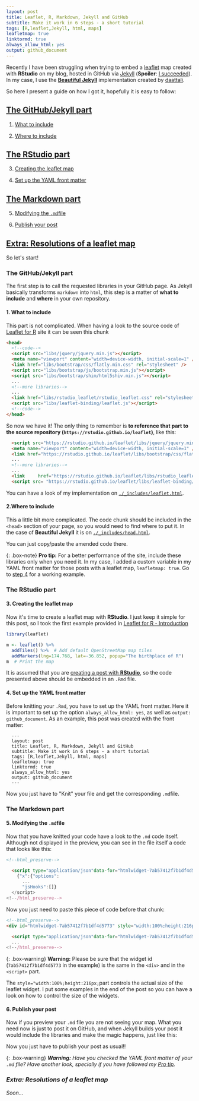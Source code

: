 ```yaml
---
layout: post
title: Leaflet, R, Markdown, Jekyll and GitHub
subtitle: Make it work in 6 steps - a short tutorial
tags: [R,leaflet,Jekyll, html, maps]
leafletmap: true
linktormd: true
always_allow_html: yes
output: github_document
---
```




Recently I have been struggling when trying to embed a [leaflet](https://rstudio.github.io/leaflet) map created with **RStudio** on my blog, hosted in GitHub via [Jekyll](https://jekyllrb.com) (**Spoiler**: [I succeeded](https://dieghernan.github.io/2019-133-Where-in-the-world)). In my case, I use the [**Beautiful Jekyll**](https://deanattali.com/beautiful-jekyll/getstarted/) implementation created by [daattali](https://github.com/daattali).

So here I present a guide on how I got it, hopefully it is easy to follow:

## [The GitHub/Jekyll part](#gitjek)

1. [What to include](#step1)

2. [Where to include](#step2)

## [The RStudio part](#rstudio)

3. [Creating the leaflet map](#step3)

4. [Set up the YAML front matter](#step4)

## [The Markdown part](#md)

5. [Modifying the `.md`file](#step5)

6. [Publish your post](#step6)

## [Extra: Resolutions of a leaflet map](#extra)

So let's start!
 
### The GitHub/Jekyll part  <a name="gitjek"></a>
 
The first step is to call the requested libraries in your GitHub page. As Jekyll basically transforms `markdown` into `html`, this step is a matter of **what to include** and **where** in your own repository.
 
 
#### 1. What to include <a name="step1"></a>

This part is not complicated. When having a look to the source code of [Leaflet for R](https://rstudio.github.io/leaflet/) site it can be seen this chunk
 
```html
<head>
  <!--code-->
  <script src="libs/jquery/jquery.min.js"></script>
  <meta name="viewport" content="width=device-width, initial-scale=1" />
  <link href="libs/bootstrap/css/flatly.min.css" rel="stylesheet" />
  <script src="libs/bootstrap/js/bootstrap.min.js"></script>
  <script src="libs/bootstrap/shim/html5shiv.min.js"></script>
  ...
  <!--more libraries-->
  ...
  <link href="libs/rstudio_leaflet/rstudio_leaflet.css" rel="stylesheet" />
  <script src="libs/leaflet-binding/leaflet.js"></script>
  <!--code-->
</head>
```

So now we have it! The only thing to remember is **to reference that part to the source repository (`https://rstudio.github.io/leaflet`)**, like this:

```html
  <script src="https://rstudio.github.io/leaflet/libs/jquery/jquery.min.js"></script>
  <meta name="viewport" content="width=device-width, initial-scale=1" />
  <link href="https://rstudio.github.io/leaflet/libs/bootstrap/css/flatly.min.css" rel="stylesheet" />
  ...
  <!--more libraries-->
  ...
  <link 	href="https://rstudio.github.io/leaflet/libs/rstudio_leaflet/rstudio_leaflet.css" rel="stylesheet" />
  <script src= "https://rstudio.github.io/leaflet/libs/leaflet-binding/leaflet.js"></script>
```

You can have a look of my implementation on [`./_includes/leaflet.html`](https://github.com/dieghernan/dieghernan.github.io/blob/master/_includes/leaflet.html).

#### 2.Where to include <a name="step2"></a>

This a little bit more complicated. The code chunk should be included in the `<head>` section of your page, so you would need to find where to put it. In the case of **Beautiful Jekyll** it is on [`./_includes/head.html`](https://github.com/dieghernan/dieghernan.github.io/blob/master/_includes/head.html).

You can just copy/paste the amended code there.

{: .box-note}
**<i class="fa fa-star"></i> Pro tip:** For a better performance of the site, include these libraries only when you need it. In my case, I added a custom variable in my YAML front matter for those posts with a leaflet map, `leafletmap: true`. Go to [step 4](#step4) for a working example.

### The RStudio part <a name="rstudio"></a>


#### 3. Creating the leaflet map <a name="step3"></a>

Now it's time to create a leaflet map with **RStudio**. I just keep it simple for this post, so I took the first example provided in [Leaflet for R - Introduction](https://rstudio.github.io/leaflet/)


```r
library(leaflet)

m <- leaflet() %>%
  addTiles() %>%  # Add default OpenStreetMap map tiles
  addMarkers(lng=174.768, lat=-36.852, popup="The birthplace of R")
m  # Print the map
```



It is assumed that you are [creating a post with **RStudio**](https://rmarkdown.rstudio.com/authoring_quick_tour.html#rendering_output), so the code presented above should be embedded in an `.Rmd` file.

#### 4. Set up the YAML front matter <a name="step4"></a>

Before knitting your `.Rmd`, you have to set up the YAML front matter. Here it is important to set up the option `always_allow_html: yes`, as well as `output: github_document`. As an example, this post was created with the front matter:

```
  ---
  layout: post
  title: Leaflet, R, Markdown, Jekyll and GitHub
  subtitle: Make it work in 6 steps - a short tutorial
  tags: [R,leaflet,Jekyll, html, maps]
  leafletmap: true
  linktormd: true
  always_allow_html: yes
  output: github_document
  ---

```
Now you just have to "Knit" your file and get the corresponding `.md`file.

### The Markdown part <a name="#md"></a>

#### 5. Modifying the `.md`file  <a name="step5"></a>

Now that you have knitted your code have a look to the `.md` code itself. Although not displayed in the preview, you can see in the file itself a code that looks like this:

```html
<!--html_preserve-->

  <script type="application/json"data-for="htmlwidget-7ab57412f7b1df4d5773">
    {"x":{"options":
      ...
      "jsHooks":[]}
  </script>
<!--/html_preserve-->
```

Now you just need to paste this piece of code before that chunk:
```html
<!--html_preserve-->
<div id="htmlwidget-7ab57412f7b1df4d5773" style="width:100%;height:216px;" class="leaflet html-widget">

  <script type="application/json"data-for="htmlwidget-7ab57412f7b1df4d5773">
  ...
<!--/html_preserve-->
```

{: .box-warning}
**<i class="fa fa-exclamation-triangle"></i> Warning:** Please be sure that the widget id (`7ab57412f7b1df4d5773` in the example) is the same in the `<div>` and in the `<script>` part.

The `style="width:100%;height:216px;`part controls the actual size of the leaflet widget. I put some examples in the end of the post so you can have a look on how to control the size of the widgets.

#### 6. Publish your post <a name="step6"></a>

Now if you preview your `.md` file you are not seeing your map. What you need now is just to post it on GitHub, and when Jekyll builds your post it would include the libraries and make the magic happens, just like this:
<!--html_preserve-->
<div id="htmlwidget-7ab57412f7b1df4d5773" style="width:100%;height:216px;" class="leaflet html-widget">
<script type="application/json" data-for="htmlwidget-7ab57412f7b1df4d5773">{"x":{"options":{"crs":{"crsClass":"L.CRS.EPSG3857","code":null,"proj4def":null,"projectedBounds":null,"options":{}}},"calls":[{"method":"addTiles","args":["//{s}.tile.openstreetmap.org/{z}/{x}/{y}.png",null,null,{"minZoom":0,"maxZoom":18,"tileSize":256,"subdomains":"abc","errorTileUrl":"","tms":false,"noWrap":false,"zoomOffset":0,"zoomReverse":false,"opacity":1,"zIndex":1,"detectRetina":false,"attribution":"&copy; <a href=\"http://openstreetmap.org\">OpenStreetMap<\/a> contributors, <a href=\"http://creativecommons.org/licenses/by-sa/2.0/\">CC-BY-SA<\/a>"}]},{"method":"addMarkers","args":[-36.852,174.768,null,null,null,{"interactive":true,"draggable":false,"keyboard":true,"title":"","alt":"","zIndexOffset":0,"opacity":1,"riseOnHover":false,"riseOffset":250},"The birthplace of R",null,null,null,null,{"interactive":false,"permanent":false,"direction":"auto","opacity":1,"offset":[0,0],"textsize":"10px","textOnly":false,"className":"","sticky":true},null]}],"limits":{"lat":[-36.852,-36.852],"lng":[174.768,174.768]}},"evals":[],"jsHooks":[]}</script>
<!--/html_preserve-->





Now you just have to publish your post as usual!!

{: .box-warning}
**<i class="fa .fa-exclamation-triangle"> Warning:** Have you checked the YAML front matter of your `.md` file? Have another look, specially if you have followed my [Pro tip](#step2).


### Extra: Resolutions of a leaflet map <a name="#extra"></a>

Soon...
